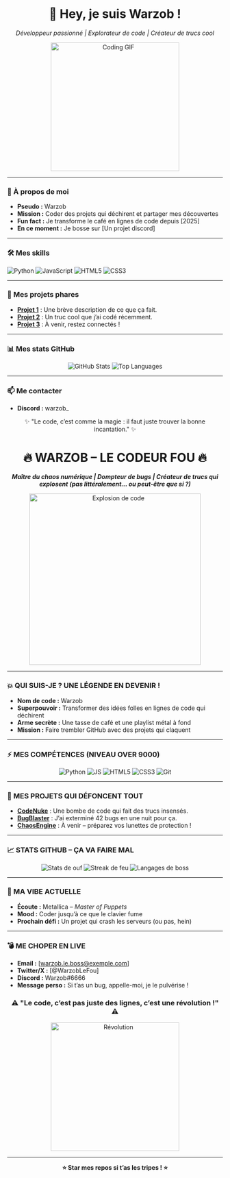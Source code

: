 <div align="center">
  <h1>👋 Hey, je suis Warzob !</h1>
  <p><em>Développeur passionné | Explorateur de code | Créateur de trucs cool</em></p>
  <img src="https://media.giphy.com/media/LmNwrBhejkK9EFP504/giphy.gif" alt="Coding GIF" width="300"/>
</div>

---

### 🚀 À propos de moi
- **Pseudo :** Warzob  
- **Mission :** Coder des projets qui déchirent et partager mes découvertes  
- **Fun fact :** Je transforme le café en lignes de code depuis [2025]  
- **En ce moment :** Je bosse sur [Un projet discord]  

---

### 🛠️ Mes skills
<p>
  <img src="https://img.shields.io/badge/Python-3776AB?style=flat&logo=python&logoColor=white" alt="Python"/>
  <img src="https://img.shields.io/badge/JavaScript-F7DF1E?style=flat&logo=javascript&logoColor=black" alt="JavaScript"/>
  <img src="https://img.shields.io/badge/HTML5-E34F26?style=flat&logo=html5&logoColor=white" alt="HTML5"/>
  <img src="https://img.shields.io/badge/CSS3-1572B6?style=flat&logo=css3&logoColor=white" alt="CSS3"/>
</p>

---

### 🌟 Mes projets phares
- **[Projet 1](#)** : Une brève description de ce que ça fait.  
- **[Projet 2](#)** : Un truc cool que j’ai codé récemment.  
- **[Projet 3](#)** : À venir, restez connectés !  

---

### 📊 Mes stats GitHub
<div align="center">
  <img src="https://github-readme-stats.vercel.app/api?username=Warzob&show_icons=true&theme=radical" alt="GitHub Stats"/>
  <img src="https://github-readme-stats.vercel.app/api/top-langs/?username=Warzob&layout=compact&theme=radical" alt="Top Languages"/>
</div>

---

### 📫 Me contacter  
- **Discord :** warzob_  

<div align="center">
  <p>✨ "Le code, c’est comme la magie : il faut juste trouver la bonne incantation." ✨</p>
</div>







<div align="center">
  <h1>🔥 WARZOB – LE CODEUR FOU 🔥</h1>
  <p><strong><em>Maître du chaos numérique | Dompteur de bugs | Créateur de trucs qui explosent (pas littéralement... ou peut-être que si ?)</em></strong></p>
  <img src="https://media.giphy.com/media/26FPy3QZQqGtDcrja/giphy.gif" alt="Explosion de code" width="400"/>
</div>

---

### 💥 QUI SUIS-JE ? UNE LÉGENDE EN DEVENIR !
- **Nom de code :** Warzob  
- **Superpouvoir :** Transformer des idées folles en lignes de code qui déchirent  
- **Arme secrète :** Une tasse de café et une playlist métal à fond  
- **Mission :** Faire trembler GitHub avec des projets qui claquent  

---

### ⚡ MES COMPÉTENCES (NIVEAU OVER 9000)
<p align="center">
  <img src="https://img.shields.io/badge/Python-FFD43B?style=for-the-badge&logo=python&logoColor=blue" alt="Python"/> 
  <img src="https://img.shields.io/badge/JavaScript-F7DF1E?style=for-the-badge&logo=javascript&logoColor=black" alt="JS"/> 
  <img src="https://img.shields.io/badge/HTML5-E34F26?style=for-the-badge&logo=html5&logoColor=white" alt="HTML5"/> 
  <img src="https://img.shields.io/badge/CSS3-1572B6?style=for-the-badge&logo=css3&logoColor=white" alt="CSS3"/> 
  <img src="https://img.shields.io/badge/Git-F05032?style=for-the-badge&logo=git&logoColor=white" alt="Git"/> 
</p>

---

### 🌋 MES PROJETS QUI DÉFONCENT TOUT
- **[CodeNuke](#)** : Une bombe de code qui fait des trucs insensés.  
- **[BugBlaster](#)** : J’ai exterminé 42 bugs en une nuit pour ça.  
- **[ChaosEngine](#)** : À venir – préparez vos lunettes de protection !  

---

### 📈 STATS GITHUB – ÇA VA FAIRE MAL
<div align="center">
  <img src="https://github-readme-stats.vercel.app/api?username=Warzob&show_icons=true&theme=dracula&hide_border=true" alt="Stats de ouf"/>
  <img src="https://github-readme-streak-stats.herokuapp.com/?user=Warzob&theme=dracula&hide_border=true" alt="Streak de feu"/>
  <img src="https://github-readme-stats.vercel.app/api/top-langs/?username=Warzob&layout=compact&theme=dracula&hide_border=true" alt="Langages de boss"/>
</div>

---

### 🎸 MA VIBE ACTUELLE
- **Écoute :** Metallica – *Master of Puppets*  
- **Mood :** Coder jusqu’à ce que le clavier fume  
- **Prochain défi :** Un projet qui crash les serveurs (ou pas, hein)  

---

### 💣 ME CHOPER EN LIVE
- **Email :** [warzob.le.boss@exemple.com]  
- **Twitter/X :** [@WarzobLeFou]  
- **Discord :** Warzob#6666  
- **Message perso :** Si t’as un bug, appelle-moi, je le pulvérise !  

<div align="center">
  <h3>⚠️ "Le code, c’est pas juste des lignes, c’est une révolution !" ⚠️</h3>
  <img src="https://media.giphy.com/media/3o7TKz2b3wyk65bD7a/giphy.gif" alt="Révolution" width="300"/>
</div>

---

<p align="center">
  <strong>⭐ Star mes repos si t’as les tripes ! ⭐</strong>
</p>
